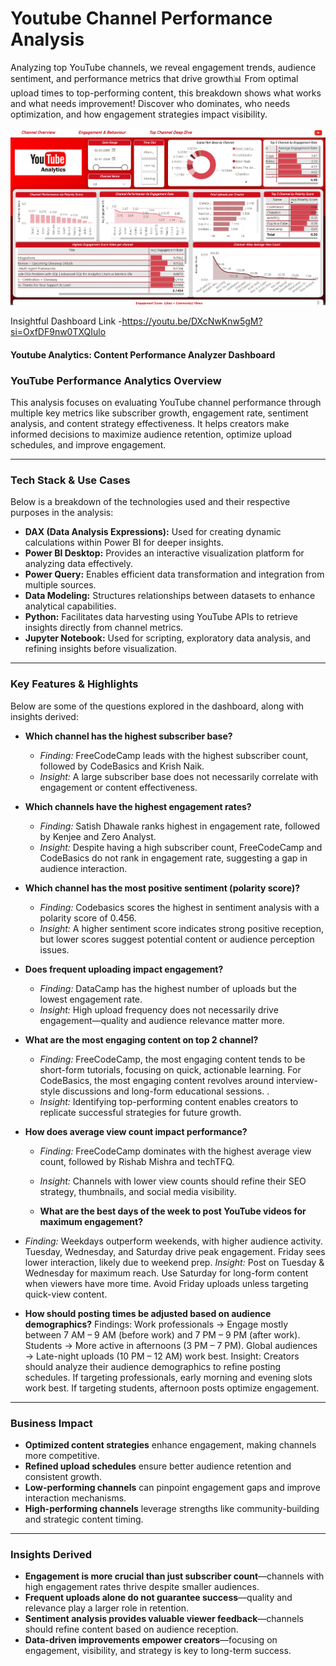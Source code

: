 # Youtube Channel Performance Analysis
Analyzing top YouTube channels, we reveal engagement trends, audience sentiment, and performance metrics that drive growth📊
From optimal upload times to top-performing content, this breakdown shows what works and what needs improvement! Discover who dominates, who needs optimization, and how engagement strategies impact visibility.

![image_alt](https://github.com/Pushkaraggg/Youtube-Channel-Performance-Analysis-/blob/d04b699f03c276ae79b3049e73178a66a6933e19/Screenshot%20(11).png)

Insightful Dashboard Link -https://youtu.be/DXcNwKnw5gM?si=OxfDF9nw0TXQIulo


#### Youtube Analytics: Content Performance Analyzer Dashboard

### **YouTube Performance Analytics Overview**  
This analysis focuses on evaluating YouTube channel performance through multiple key metrics like subscriber growth, engagement rate, sentiment analysis, and content strategy effectiveness. It helps creators make informed decisions to maximize audience retention, optimize upload schedules, and improve engagement.

---

### **Tech Stack & Use Cases**  
Below is a breakdown of the technologies used and their respective purposes in the analysis:

- **DAX (Data Analysis Expressions):** Used for creating dynamic calculations within Power BI for deeper insights.  
- **Power BI Desktop:** Provides an interactive visualization platform for analyzing data effectively.  
- **Power Query:** Enables efficient data transformation and integration from multiple sources.  
- **Data Modeling:** Structures relationships between datasets to enhance analytical capabilities.  
- **Python:** Facilitates data harvesting using YouTube APIs to retrieve insights directly from channel metrics.  
- **Jupyter Notebook:** Used for scripting, exploratory data analysis, and refining insights before visualization.  

---

### **Key Features & Highlights**  
Below are some of the questions explored in the dashboard, along with insights derived:

- **Which channel has the highest subscriber base?**  
  - *Finding:* FreeCodeCamp leads with the highest subscriber count, followed by CodeBasics and Krish Naik.  
  - *Insight:* A large subscriber base does not necessarily correlate with engagement or content effectiveness.  

- **Which channels have the highest engagement rates?**  
  - *Finding:* Satish Dhawale ranks highest in engagement rate, followed by Kenjee and Zero Analyst.  
  - *Insight:* Despite having a high subscriber count, FreeCodeCamp and CodeBasics do not rank in engagement rate, suggesting a gap in audience interaction.  

- **Which channel has the most positive sentiment (polarity score)?**  
  - *Finding:* Codebasics scores the highest in sentiment analysis with a polarity score of 0.456.  
  - *Insight:* A higher sentiment score indicates strong positive reception, but lower scores suggest potential content or audience perception issues.  

- **Does frequent uploading impact engagement?**  
  - *Finding:* DataCamp has the highest number of uploads but the lowest engagement rate.  
  - *Insight:* High upload frequency does not necessarily drive engagement—quality and audience relevance matter more.  

- **What are the most engaging content on top 2 channel?**  
  - *Finding:*  FreeCodeCamp, the most engaging content tends to be short-form tutorials, focusing on quick, actionable learning. 
For CodeBasics, the most engaging content revolves around interview-style discussions and long-form educational sessions.
.  
  - *Insight:* Identifying top-performing content enables creators to replicate successful strategies for future growth.  

- **How does average view count impact performance?**  
  - *Finding:* FreeCodeCamp dominates with the highest average view count, followed by Rishab Mishra and techTFQ.  
  - *Insight:* Channels with lower view counts should refine their SEO strategy, thumbnails, and social media visibility.
 
  - **What are the best days of the week to post YouTube videos for maximum engagement?**
- *Finding:* Weekdays outperform weekends, with higher audience activity.
  Tuesday, Wednesday, and Saturday drive peak engagement.
  Friday sees lower interaction, likely due to weekend prep.
  *Insight:* Post on Tuesday & Wednesday for maximum reach.
  Use Saturday for long-form content when viewers have more time.
  Avoid Friday uploads unless targeting quick-view content.


- **How should posting times be adjusted based on audience demographics?**
  Findings: Work professionals → Engage mostly between 7 AM – 9 AM (before work) and 7 PM – 9 PM (after work).
  Students → More active in afternoons (3 PM – 7 PM).
  Global audiences → Late-night uploads (10 PM – 12 AM) work best.
   Insight: Creators should analyze their audience demographics to refine posting schedules.
  If targeting professionals, early morning and evening slots work best.
  If targeting students, afternoon posts optimize engagement.



---

### **Business Impact**  
- **Optimized content strategies** enhance engagement, making channels more competitive.  
- **Refined upload schedules** ensure better audience retention and consistent growth.  
- **Low-performing channels** can pinpoint engagement gaps and improve interaction mechanisms.  
- **High-performing channels** leverage strengths like community-building and strategic content timing.  

---

### **Insights Derived**  
- **Engagement is more crucial than just subscriber count**—channels with high engagement rates thrive despite smaller audiences.  
- **Frequent uploads alone do not guarantee success**—quality and relevance play a larger role in retention.  
- **Sentiment analysis provides valuable viewer feedback**—channels should refine content based on audience reception.  
- **Data-driven improvements empower creators**—focusing on engagement, visibility, and strategy is key to long-term success. 

